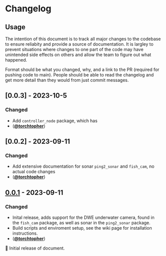 # Changelog

## Usage
The intention of this document is to track all major changes to the codebase to ensure reliabity and provide a source of documentation. It is largley to prevent situations where changes to one part of the code may have unintended side effects on others and allow the team to figure out what happened.

Format should be what you changed, why, and a link to the PR (required for pushing code to main). People should be able to read the changelog and get more detail than they would from just commit messages.

## [0.0.3] - 2023-10-5

### Changed

- Add `controller_node` package, which has 
- ([**@torchtopher**](https://github.com/torchtopher))

## [0.0.2] - 2023-09-11

### Changed

- Add extensive documentation for sonar `ping2_sonar` and `fish_cam`, no actual code changes
- ([**@torchtopher**](https://github.com/torchtopher))

## [0.0.1] - 2023-09-11

### Changed

- Inital release, adds support for the DWE underwater camera, found in the `fish_cam` package, as well as sonar in the `ping2_sonar` package. 
- Build scripts and enviroment setup, see the wiki page for installation instructions.
- ([**@torchtopher**](https://github.com/torchtopher))



:seedling: Initial release of document.

[0.0.1]: https://github.com/MATE-Leviathan/2023WaterCode/commit/225b567db80c62edfbb1c9968e0f939f55c8ae49
